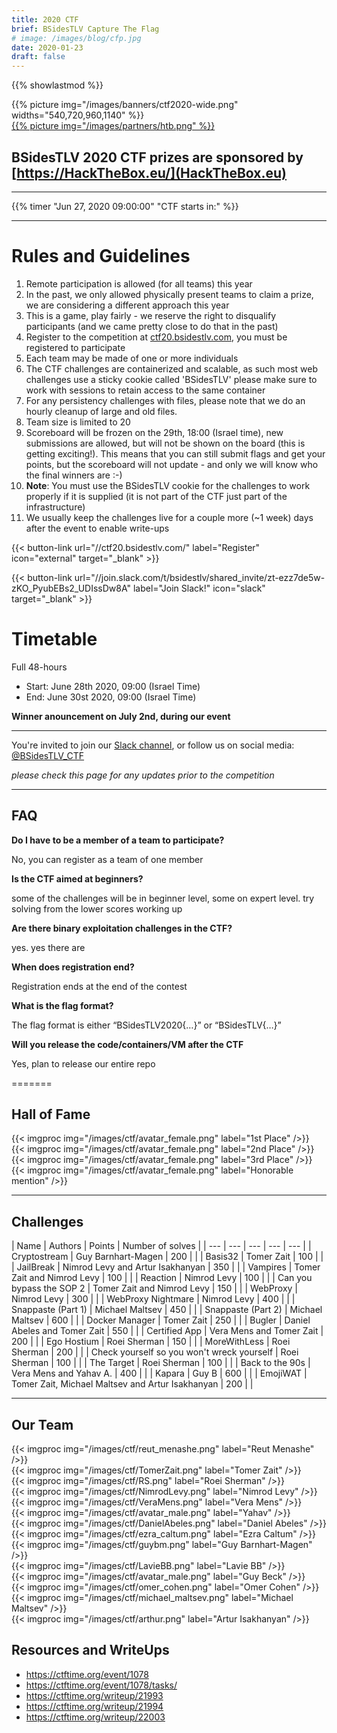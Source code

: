 ```yaml
---
title: 2020 CTF
brief: BSidesTLV Capture The Flag
# image: /images/blog/cfp.jpg
date: 2020-01-23
draft: false
---
```

{{% showlastmod %}}

<div class="row">
    <div class="col-xs-12 col-md-7">{{% picture img="/images/banners/ctf2020-wide.png" widths="540,720,960,1140" %}}</div>
    <div class="col-xs-8 col-md-5"><a href="https://HackTheBox.eu/" target="_blank">{{% picture img="/images/partners/htb.png" %}}</a></div>
</div>

## BSidesTLV 2020 CTF prizes are sponsored by [https://HackTheBox.eu/](HackTheBox.eu)

---

{{% timer "Jun 27, 2020 09:00:00" "CTF starts in:" %}}

---

# Rules and Guidelines

1. Remote participation is allowed (for all teams) this year
1. In the past, we only allowed physically present teams to claim a prize, we are considering a different approach this year
1. This is a game, play fairly - we reserve the right to disqualify participants (and we came pretty close to do that in the past)
1. Register to the competition at [ctf20.bsidestlv.com](https://ctf20.bsidestlv.com), you must be registered to participate
1. Each team may be made of one or more individuals
1. The CTF challenges are containerized and scalable, as such most web challenges use a sticky cookie called 'BSidesTLV' please make sure to work with sessions to retain access to the same container
1. For any persistency challenges with files, please note that we do an hourly cleanup of large and old files.
1. Team size is limited to 20
1. Scoreboard will be frozen on the 29th, 18:00 (Israel time), new submissions are allowed, but will not be shown on the board (this is getting exciting!). This means that you can still submit flags and get your points, but the scoreboard will not update - and only we will know who the final winners are :-) 
1. **Note**: You must use the BSidesTLV cookie for the challenges to work properly if it is supplied (it is not part of the CTF just part of the infrastructure)
1. We usually keep the challenges live for a couple more (~1 week) days after the event to enable write-ups

{{< button-link
    url="//ctf20.bsidestlv.com/"
    label="Register"
    icon="external"
    target="_blank" >}}

{{< button-link url="//join.slack.com/t/bsidestlv/shared_invite/zt-ezz7de5w-zKO_PyubEBs2_UDIssDw8A"
        label="Join Slack!"
    icon="slack"
    target="_blank" >}} 


#  Timetable

Full 48-hours

* Start: June 28th 2020, 09:00 (Israel Time)
* End:   June 30st 2020, 09:00 (Israel Time)

**Winner anouncement on July 2nd, during our event**

---

You're invited to join our [Slack channel](https://join.slack.com/t/bsidestlv/shared_invite/zt-ezz7de5w-zKO_PyubEBs2_UDIssDw8A), or follow us on social media: [@BSidesTLV_CTF](https://twitter.com/BSidesTLV_CTF)

*please check this page for any updates prior to the competition*

---

## FAQ

**Do I have to be a member of a team to participate?**

No, you can register as a team of one member

**Is the CTF aimed at beginners?**

some of the challenges will be in beginner level, some on expert level. try solving from the lower scores working up 

**Are there binary exploitation challenges in the CTF?**

yes. yes there are

**When does registration end?**

Registration ends at the end of the contest

**What is the flag format?**

The flag format is either “BSidesTLV2020{…}” or “BSidesTLV{…}”

**Will you release the code/containers/VM after the CTF**

Yes, plan to release our entire repo

=======

## Hall of Fame

<div class="row around-xs avatars">
    <div>{{< imgproc img="/images/ctf/avatar_female.png" label="1st Place" />}}</div>
    <div>{{< imgproc img="/images/ctf/avatar_female.png" label="2nd Place" />}}</div>
    <div>{{< imgproc img="/images/ctf/avatar_female.png" label="3rd Place" />}}</div>
    <div>{{< imgproc img="/images/ctf/avatar_female.png" label="Honorable mention" />}}</div>
</div>

---

## Challenges

| Name | Authors | Points | Number of solves |
| ---  | --- | --- | --- | --- |
| Cryptostream | Guy Barnhart-Magen               | 200 | |
| Basis32      | Tomer Zait                       | 100 | |
| JailBreak    | Nimrod Levy and Artur Isakhanyan | 350 | |
| Vampires     | Tomer Zait and Nimrod Levy       | 100 | |
| Reaction     | Nimrod Levy                      | 100 | |
| Can you bypass the SOP 2 | Tomer Zait and Nimrod Levy | 150 | |
| WebProxy     | Nimrod Levy                      | 300 | |
| WebProxy Nightmare | Nimrod Levy                | 400 | |
| Snappaste (Part 1) | Michael Maltsev            | 450 | |
| Snappaste (Part 2) | Michael Maltsev            | 600 | |
| Docker Manager     | Tomer Zait                 | 250 | |
| Bugler             | Daniel Abeles and Tomer Zait | 550 | |
| Certified App      | Vera Mens and Tomer Zait   | 200 | |
| Ego Hostium        | Roei Sherman               | 150 | |
| MoreWithLess       | Roei Sherman               | 200 | |
| Check yourself so you won't wreck yourself | Roei Sherman               | 100 | |
| The Target         | Roei Sherman               | 100 | |
| Back to the 90s    | Vera Mens and Yahav A.     | 400 | |
| Kapara             | Guy B                      | 600 | |
| EmojiWAT           | Tomer Zait, Michael Maltsev and Artur Isakhanyan | 200 | |

---

## Our Team

<div class="row around-xs avatars shuffle">
    <div>{{< imgproc img="/images/ctf/reut_menashe.png" label="Reut Menashe" />}}</div>
    <div>{{< imgproc img="/images/ctf/TomerZait.png" label="Tomer Zait" />}}</div>
    <div>{{< imgproc img="/images/ctf/RS.png" label="Roei Sherman" />}} </div>
    <div>{{< imgproc img="/images/ctf/NimrodLevy.png" label="Nimrod Levy" />}}</div>
    <div>{{< imgproc img="/images/ctf/VeraMens.png" label="Vera Mens" />}}</div>
    <div>{{< imgproc img="/images/ctf/avatar_male.png" label="Yahav" />}}</div>
    <div>{{< imgproc img="/images/ctf/DanielAbeles.png" label="Daniel Abeles" />}}</div>
    <div>{{< imgproc img="/images/ctf/ezra_caltum.png" label="Ezra Caltum" />}}</div>
    <div>{{< imgproc img="/images/ctf/guybm.png" label="Guy Barnhart-Magen" />}}</div>
    <div>{{< imgproc img="/images/ctf/LavieBB.png" label="Lavie BB" />}}</div>
    <div>{{< imgproc img="/images/ctf/avatar_male.png" label="Guy Beck" />}}</div>
    <div>{{< imgproc img="/images/ctf/omer_cohen.png" label="Omer Cohen" />}}</div>
    <div>{{< imgproc img="/images/ctf/michael_maltsev.png" label="Michael Maltsev" />}}</div>
    <div>{{< imgproc img="/images/ctf/arthur.png" label="Artur Isakhanyan" />}}</div>
</div>

## Resources and WriteUps

* https://ctftime.org/event/1078
* https://ctftime.org/event/1078/tasks/
* https://ctftime.org/writeup/21993
* https://ctftime.org/writeup/21994
* https://ctftime.org/writeup/22003
